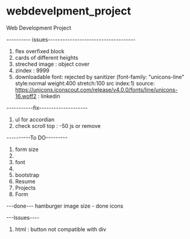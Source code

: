# webdevelpment_project
Web Development Project 

---------- issues------------------------------------
1. flex overfixed block
2. cards of different heights
3. streched image : object cover 
4. zindex : 9999
5. downloadable font: rejected by sanitizer (font-family: "unicons-line" style:normal weight:400 stretch:100 src index:1) source: https://unicons.iconscout.com/release/v4.0.0/fonts/line/unicons-16.woff2 : linkedin


-----------fix--------------------
1. ul for accordian
2. check scroll top : -50 js or remove



----------To DO---------
1. form size
2. 
3. font
4. 
6. bootstrap
7. Resume
8. Projects
9. Form



---done---
hamburger
image size - done
icons

---Issues----
1. html : button not compatible with div
